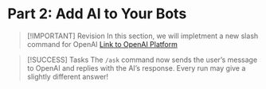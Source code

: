 # Part 2: Add AI to Your Bots

> [!IMPORTANT] Revision
> In this section, we will impletment a new slash command for OpenAI
> [Link to OpenAI Platform](https://platform.openai.com/docs/overview)

> [!SUCCESS] Tasks
> The `/ask` command now sends the user’s message to OpenAI and replies with the AI’s response.
> Every run may give a slightly different answer!


